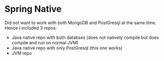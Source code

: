 # Spring Native

Did not want to work with both MongoDB and PostGresql at the same time. Hence I included 3 repos:

* Java native repo with both databses (does not natively compile but does compile and run on normal JVM)
* Java native repo with only PostGresql (this one works)
* JVM repo
